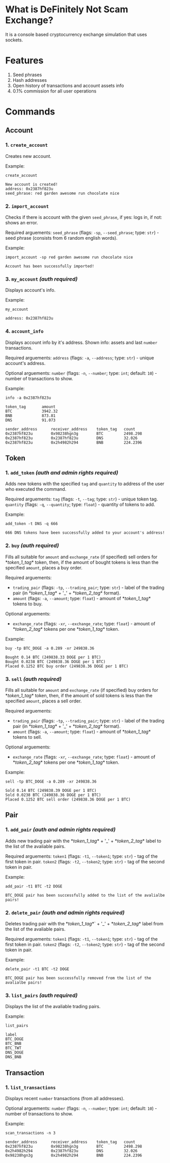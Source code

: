 # What is DeFinitely Not Scam Exchange?

It is a console based cryptocurrency exchange simulation that uses sockets.

# Features

1. Seed phrases
2. Hash addresses
3. Open history of transactions and account assets info
4. 0.1% commission for all user operations

# Commands

## Account

### 1. `create_account`

Creates new account.

Example:
```
create_account

New account is created!
address: 0x2387hf823u
seed_phrase: red garden awesome run chocolate nice
```

### 2. `import_account`

Checks if there is account with the given `seed_phrase`, if yes: logs in, if not: shows an error.

Required arguements:
`seed_phrase` (flags: `-sp`, `--seed_phrase`; type: `str`) - seed phrase (consists from 6 random english words).

Example:
```
import_account -sp red garden awesome run chocolate nice

Account has been successfully imported!
```

### 3. `my_account` _(auth required)_

Displays account's info.

Example:
```
my_account

address: 0x2387hf823u
```

### 4. `account_info`

Displays account info by it's address. Shown info: assets and last `number` transactions.

Required arguements:
`address` (flags: `-a`, `--address`; type: `str`) - unique account's address.

Optional arguements:
`number` (flags: `-n`, `--number`; type: `int`; default: `10`) - number of transactions to show.

Example:
```
info -a 0x2387hf823u

token_tag       amount
BTC             3942.32
BNB             873.81
DNS             91.073

sender_address      receiver_address    token_tag   count
0x2387hf823u        0x98238hgn3g        BTC         2498.298
0x2387hf823u        0x2387hf823u        DNS         32.026
0x2387hf823u        0x2h4982h294        BNB         224.2396
```

## Token

### 1. `add_token` _(auth and admin rights required)_

Adds new tokens with the specified `tag` and `quantity` to address of the user who executed the command.

Required arguements:
`tag` (flags: `-t`, `--tag`; type: `str`) - unique token tag.
`quantity` (flags: `-q`, `--quantity`; type: `float`) - quantity of tokens to add.

Example:
```
add_token -t DNS -q 666

666 DNS tokens have been successfully added to your account's address!
```

### 2. `buy` _(auth required)_

Fills all suitable for `amount` and `exchange_rate` (if specified) sell orders for \*_token_1_tag_\* token, then, if the amount of bought tokens is less than the specified `amount`, places a buy order.

Required arguements:
- `trading_pair` (flags: `-tp`, `--trading_pair`; type: `str`) - label of the trading pair (in \*_token_1_tag_\* + '_' + \*_token_2_tag_\* format).
- `amount` (flags: `-a`, `--amount`; type: `float`) - amount of \*_token_1_tag_\* tokens to buy.

Optional arguements:
- `exchange_rate` (flags: `-xr`, `--exchange_rate`; type: `float`) - amount of \*_token_2_tag_\* tokens per one \*_token_1_tag_\* token.

Example:
```
buy -tp BTC_DOGE -a 0.289 -xr 249838.36

Bought 0.14 BTC (249838.33 DOGE per 1 BTC)
Bought 0.0238 BTC (249838.36 DOGE per 1 BTC)
Placed 0.1252 BTC buy order (249838.36 DOGE per 1 BTC)
```

### 3. `sell` _(auth required)_

Fills all suitable for `amount` and `exchange_rate` (if specified) buy orders for \*_token_1_tag_\* token, then, if the amount of sold tokens is less than the specified `amount`, places a sell order.

Required arguements:
- `trading_pair` (flags: `-tp`, `--trading_pair`; type: `str`) - label of the trading pair (in \*_token_1_tag_\* + '_' + \*_token_2_tag_\* format).
- `amount` (flags: `-a`, `--amount`; type: `float`) - amount of \*_token_1_tag_\* tokens to sell.

Optional arguements:
- `exchange_rate` (flags: `-xr`, `--exchange_rate`; type: `float`) - amount of \*_token_2_tag_\* tokens per one \*_token_1_tag_\* token.

Example:
```
sell -tp BTC_DOGE -a 0.289 -xr 249838.36

Sold 0.14 BTC (249838.39 DOGE per 1 BTC)
Sold 0.0238 BTC (249838.36 DOGE per 1 BTC)
Placed 0.1252 BTC sell order (249838.36 DOGE per 1 BTC)
```

## Pair

### 1. `add_pair` _(auth and admin rights required)_

Adds new trading pair with the \*_token_1_tag_\* + '_' + \*_token_2_tag_\* label to the list of the avaliable pairs.

Required arguements:
`token1` (flags: `-t1`, `--token1`; type: `str`) - tag of the first token in pair.
`token2` (flags: `-t2`, `--token2`; type: `str`) - tag of the second token in pair.

Example:
```
add_pair -t1 BTC -t2 DOGE

BTC_DOGE pair has been successfully added to the list of the avalialbe pairs!
```

### 2. `delete_pair` _(auth and admin rights required)_

Deletes trading pair with the \*_token_1_tag_\*` + '_' + \*_token_2_tag_\* label from the list of the avaliable pairs.

Required arguements:
`token1` (flags: `-t1`, `--token1`; type: `str`) - tag of the first token in pair.
`token2` (flags: `-t2`, `--token2`; type: `str`) - tag of the second token in pair.

Example:
```
delete_pair -t1 BTC -t2 DOGE

BTC_DOGE pair has been successfully removed from the list of the avalialbe pairs!
```

### 3. `list_pairs` _(auth required)_

Displays the list of the avaliable trading pairs.

Example:
```
list_pairs

label
BTC_DOGE
BTC_BNB
BTC_TWT
DNS_DOGE
DNS_BNB
```

## Transaction

### 1. `list_transactions`

Displays recent `number` transactions (from all addresses).

Optional arguements:
`number` (flags: `-n`, `--number`; type: `int`; default: `10`) - number of transactions to show.

Example:
```
scan_transactions -n 3

sender_address      receiver_address    token_tag   count
0x2387hf823u        0x98238hgn3g        BTC         2498.298
0x2h4982h294        0x2387hf823u        DNS         32.026
0x98238hgn3g        0x2h4982h294        BNB         224.2396
```
